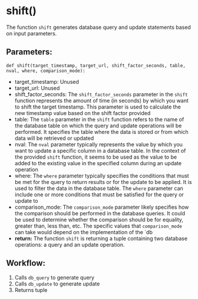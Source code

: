 # shift()
The function `shift` generates database query and update statements based on input parameters.

## Parameters:
    def shift(target_timestamp, target_url, shift_factor_seconds, table, nval, where, comparison_mode):
-  target_timestamp: Unused
-  target_url: Unused
-  shift_factor_seconds: The `shift_factor_seconds` parameter in the `shift` function represents
    the amount of time (in seconds) by which you want to shift the target timestamp. This parameter is
    used to calculate the new timestamp value based on the shift factor provided
-  table: The `table` parameter in the `shift` function refers to the name of the database table
    on which the query and update operations will be performed. It specifies the table where the data is
    stored or from which data will be retrieved or updated
-  nval: The `nval` parameter typically represents the value by which you want to update a
    specific column in a database table. In the context of the provided `shift` function, it seems to be
    used as the value to be added to the existing value in the specified column during an update
    operation
-  where: The `where` parameter typically specifies the conditions that must be met for the
    query to return results or for the update to be applied. It is used to filter the data in the
    database table. The `where` parameter can include one or more conditions that must be satisfied for
    the query or update to
-  comparison_mode: The `comparison_mode` parameter likely specifies how the comparison should
    be performed in the database queries. It could be used to determine whether the comparison should be
    for equality, greater than, less than, etc. The specific values that `comparison_mode` can take
    would depend on the implementation of the `db
- **return:** The function `shift` is returning a tuple containing two database operations: a query and
    an update operation.

## Workflow:
1. Calls `db_query` to generate query
2. Calls `db_update` to generate update
3. Returns tuple